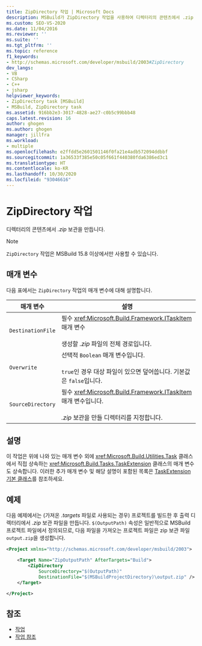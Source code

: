 ```yaml
---
title: ZipDirectory 작업 | Microsoft Docs
description: MSBuild가 ZipDirectory 작업을 사용하여 디렉터리의 콘텐츠에서 .zip 보관 파일을 만드는 방법을 알아봅니다.
ms.custom: SEO-VS-2020
ms.date: 11/04/2016
ms.reviewer: ''
ms.suite: ''
ms.tgt_pltfrm: ''
ms.topic: reference
f1_keywords:
- http://schemas.microsoft.com/developer/msbuild/2003#ZipDirectory
dev_langs:
- VB
- CSharp
- C++
- jsharp
helpviewer_keywords:
- ZipDirectory task [MSBuild]
- MSBuild, ZipDirectory task
ms.assetid: 916bb2e3-3017-4828-ae27-c0b5c99bbb48
caps.latest.revision: 16
author: ghogen
ms.author: ghogen
manager: jillfra
ms.workload:
- multiple
ms.openlocfilehash: e2ffdd5e2601501146f0fa21e4adb572094ddbbf
ms.sourcegitcommit: 1a36533f385e50c05f661f440380fda6386ed3c1
ms.translationtype: HT
ms.contentlocale: ko-KR
ms.lasthandoff: 10/30/2020
ms.locfileid: "93046616"
---
```

# <a name="zipdirectory-task"></a>ZipDirectory 작업

디렉터리의 콘텐츠에서 *.zip* 보관을 만듭니다.

>[!NOTE]
>`ZipDirectory` 작업은 MSBuild 15.8 이상에서만 사용할 수 있습니다.

## <a name="parameters"></a>매개 변수

 다음 표에서는 `ZipDirectory` 작업의 매개 변수에 대해 설명합니다.

|매개 변수|설명|
|---------------|-----------------|
|`DestinationFile`|필수 <xref:Microsoft.Build.Framework.ITaskItem> 매개 변수<br /><br /> 생성할 *.zip* 파일의 전체 경로입니다.|
|`Overwrite`|선택적 `Boolean` 매개 변수입니다.<br /><br /> `true`인 경우 대상 파일이 있으면 덮어씁니다. 기본값은 `false`입니다.|
|`SourceDirectory`|필수 <xref:Microsoft.Build.Framework.ITaskItem> 매개 변수입니다.<br /><br /> *.zip* 보관을 만들 디렉터리를 지정합니다.|

## <a name="remarks"></a>설명

 이 작업은 위에 나와 있는 매개 변수 외에 <xref:Microsoft.Build.Utilities.Task> 클래스에서 직접 상속하는 <xref:Microsoft.Build.Tasks.TaskExtension> 클래스의 매개 변수도 상속합니다. 이러한 추가 매개 변수 및 해당 설명이 포함된 목록은 [TaskExtension 기본 클래스](../msbuild/taskextension-base-class.md)를 참조하세요.

## <a name="example"></a>예제

 다음 예제에서는 (가져온 *.targets* 파일로 사용되는 경우) 프로젝트를 빌드한 후 출력 디렉터리에서 *.zip* 보관 파일을 만듭니다. `$(OutputPath)` 속성은 일반적으로 MSBuild 프로젝트 파일에서 정의되므로, 다음 파일을 가져오는 프로젝트 파일은 zip 보관 파일 `output.zip`을 생성합니다.

```xml
<Project xmlns="http://schemas.microsoft.com/developer/msbuild/2003">

    <Target Name="ZipOutputPath" AfterTargets="Build">
        <ZipDirectory
            SourceDirectory="$(OutputPath)"
            DestinationFile="$(MSBuildProjectDirectory)\output.zip" />
    </Target>

</Project>
```

## <a name="see-also"></a>참조

- [작업](../msbuild/msbuild-tasks.md)
- [작업 참조](../msbuild/msbuild-task-reference.md)
